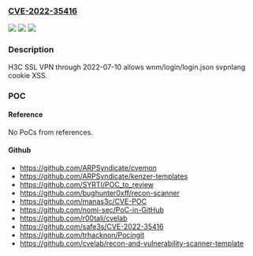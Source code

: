 ### [CVE-2022-35416](https://cve.mitre.org/cgi-bin/cvename.cgi?name=CVE-2022-35416)

![](https://img.shields.io/static/v1?label=Product&message=n%2Fa&color=blue)
![](https://img.shields.io/static/v1?label=Version&message=n%2Fa&color=blue)
![](https://img.shields.io/static/v1?label=Vulnerability&message=n%2Fa&color=brighgreen)

### Description

H3C SSL VPN through 2022-07-10 allows wnm/login/login.json svpnlang cookie XSS.

### POC

#### Reference

No PoCs from references.

#### Github

- <https://github.com/ARPSyndicate/cvemon>
- <https://github.com/ARPSyndicate/kenzer-templates>
- <https://github.com/SYRTI/POC_to_review>
- <https://github.com/bughunter0xff/recon-scanner>
- <https://github.com/manas3c/CVE-POC>
- <https://github.com/nomi-sec/PoC-in-GitHub>
- <https://github.com/r00tali/cvelab>
- <https://github.com/safe3s/CVE-2022-35416>
- <https://github.com/trhacknon/Pocingit>
- <https://github.com/cvelab/recon-and-vulnerability-scanner-template>
